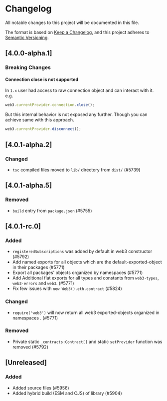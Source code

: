 # Changelog

All notable changes to this project will be documented in this file.

The format is based on [Keep a Changelog](https://keepachangelog.com/en/1.0.0/),
and this project adheres to [Semantic Versioning](https://semver.org/spec/v2.0.0.html).

<!-- EXAMPLE

## [1.0.0]

### Added

- I've added feature XY (#1000)

### Changed

- I've cleaned up XY (#1000)

### Deprecated

- I've deprecated XY (#1000)

### Removed

- I've removed XY (#1000)

### Fixed

- I've fixed XY (#1000)

### Security

- I've improved the security in XY (#1000)

-->

## [4.0.0-alpha.1]

### Breaking Changes

#### Connection close is not supported

In `1.x` user had access to raw connection object and can interact with it. e.g.

```ts
web3.currentProvider.connection.close();
```

But this internal behavior is not exposed any further. Though you can achieve same with this approach.

```ts
web3.currentProvider.disconnect();
```

## [4.0.1-alpha.2]

### Changed

-   `tsc` compiled files moved to `lib/` directory from `dist/` (#5739)

## [4.0.1-alpha.5]

### Removed

-   `build` entry from `package.json` (#5755)

## [4.0.1-rc.0]

### Added

-   `registeredSubscriptions` was added by default in web3 constructor (#5792)
-   Add named exports for all objects which are the default-exported-object in their packages (#5771)
-   Export all packages' objects organized by namespaces (#5771)
-   Add Additional flat exports for all types and constants from `web3-types`, `web3-errors` and `web3`. (#5771)
-   Fix few issues with `new Web3().eth.contract` (#5824)

### Changed

-   `require('web3')` will now return all web3 exported-objects organized in namespaces . (#5771)

### Removed

-   Private static `_contracts:Contract[]` and static `setProvider` function was removed (#5792)

## [Unreleased]

### Added

-   Added source files (#5956)
-   Added hybrid build (ESM and CJS) of library (#5904)
